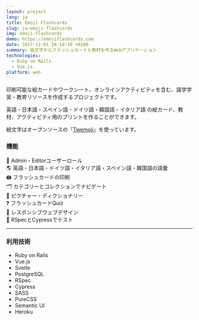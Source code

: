 ```yaml
---
layout: project
lang: ja
title: Emoji Flashcards
slug: ja-emoji-flashcards
img: emoji-flashcards
demo: https://emojiflashcards.com
date: 2017-11-01 10:10:10 +0100
summary: 絵文字からフラッシュカードと教材を作るWebアプリケーション
technologies:
  - Ruby on Rails
  - Vue.js
platform: web
---
```


印刷可能な絵カードやワークシート、オンラインアクティビティを含む、語学学習・教育リソースを作成するプロジェクトです。

英語・日本語・スペイン語・ドイツ語・韓国語・イタリア語
の絵カード、教材、アクティビティ用のプリントを作ることができます。

絵文字はオープンソースの「[Twemoji](https://github.com/jdecked/twemoji)」を使っています。

### 機能

👥 Admin・Editorユーザーロール  
🌎 英語・日本語・ドイツ語・イタリア語・スペイン語・韓国語の語彙  
🖨 フラッシュカードの印刷  
🗂 カテゴリーとコレクションでナビゲート   
📘 ピクチャー・ディクショナリー  
❓ フラッシュカードQuiz  
📱 レスポンシブウェブデザイン  
📝 RSpecとCypressでテスト  

---

### 利用技術

- Ruby on Rails
- Vue.js
- Svelte
- PostgreSQL
- RSpec
- Cypress
- SASS
- PureCSS
- Semantic UI
- Heroku
